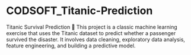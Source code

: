# CODSOFT_Titanic-Prediction
Titanic Survival Prediction 🚢 This project is a classic machine learning exercise that uses the Titanic dataset to predict whether a passenger survived the disaster. It involves data cleaning, exploratory data analysis, feature engineering, and building a predictive model.
